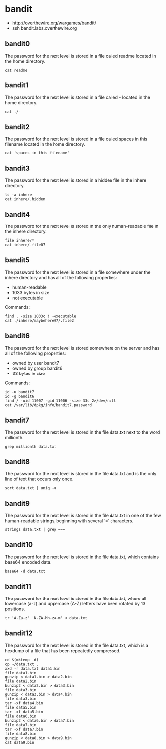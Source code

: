 bandit
======

- http://overthewire.org/wargames/bandit/
- ssh bandit.labs.overthewire.org

bandit0
-------
The password for the next level is stored in a file called readme located in the home directory.

    cat readme

bandit1
-------
The password for the next level is stored in a file called - located in the home directory.

    cat ./-

bandit2
-------
The password for the next level is stored in a file called spaces in this filename located in the home directory.

    cat 'spaces in this filename'

bandit3
-------
The password for the next level is stored in a hidden file in the inhere directory.

    ls -a inhere
    cat inhere/.hidden

bandit4
-------
The password for the next level is stored in the only human-readable file in the inhere directory.

    file inhere/*
    cat inhere/-file07

bandit5
-------
The password for the next level is stored in a file somewhere under the inhere directory and has all of the following properties:

- human-readable
- 1033 bytes in size
- not executable

Commands:

    find . -size 1033c ! -executable
    cat ./inhere/maybehere07/.file2

bandit6
-------
The password for the next level is stored somewhere on the server and has all of the following properties:

- owned by user bandit7
- owned by group bandit6
- 33 bytes in size

Commands:

    id -u bandit7
    id -g bandit6
    find / -uid 11007 -gid 11006 -size 33c 2>/dev/null
    cat /var/lib/dpkg/info/bandit7.password

bandit7
-------
The password for the next level is stored in the file data.txt next to the word millionth.

    grep millionth data.txt

bandit8
-------
The password for the next level is stored in the file data.txt and is the only line of text that occurs only once.

    sort data.txt | uniq -u

bandit9
-------
The password for the next level is stored in the file data.txt in one of the few human-readable strings, beginning with several ‘=’ characters.

    strings data.txt | grep ===

bandit10
--------
The password for the next level is stored in the file data.txt, which contains base64 encoded data.

    base64 -d data.txt

bandit11
--------
The password for the next level is stored in the file data.txt, where all lowercase (a-z) and uppercase (A-Z) letters have been rotated by 13 positions.

    tr 'A-Za-z' 'N-ZA-Mn-za-m' < data.txt

bandit12
--------
The password for the next level is stored in the file data.txt, which is a hexdump of a file that has been repeatedly compressed.

    cd $(mktemp -d)
    cp ~/data.txt .
    xxd -r data.txt data1.bin
    file data1.bin
    gunzip < data1.bin > data2.bin
    file data2.bin
    bunzip2 < data2.bin > data3.bin
    file data3.bin
    gunzip < data3.bin > data4.bin
    file data3.bin
    tar -xf data4.bin
    file data5.bin
    tar -xf data5.bin
    file data6.bin
    bunzip2 < data6.bin > data7.bin
    file data7.bin
    tar -xf data7.bin
    file data8.bin
    gunzip < data8.bin > data9.bin
    cat data9.bin
